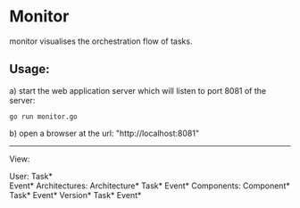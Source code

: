 Monitor
=======

monitor visualises the orchestration flow of tasks.

Usage:
------

a) start the web application server which will listen to port 8081
of the server:

```
go run monitor.go
```

b) open a browser at the url: "http://localhost:8081"


--------------------------------------------------------------------------------

View:

User:
  Task*  
    Event*
Architectures:
  Architecture*
    Task*
      Event*
Components:
  Component*
    Task*
      Event*
    Version*
      Task*
        Event*
